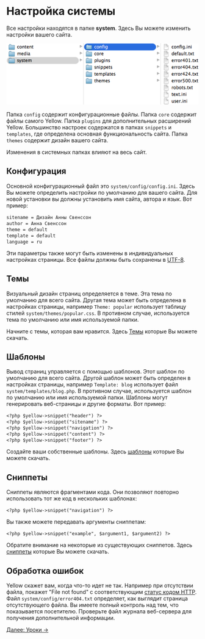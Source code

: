 Настройка системы
================
Все настройки находятся в папке **system**. Здесь Вы можете изменить настройки вашего сайта.

![Screenshot](system-screenshot.png?raw=true)

Папка `config` содержит конфигурационные файлы. Папка `core` содержит файлы самого Yellow. Папка `plugins` для дополнительных расширений Yellow. Большинство настроек содержатся в папках `snippets` и `templates`, где определена основная функциональность сайта. Папка `themes` содержит дизайн вашего сайта.

Изменения в системных папках влияют на весь сайт.

Конфигурация
-------------
Основной конфигурационный файл это `system/config/config.ini`. Здесь Вы можете определить настройки по умолчанию для вашего сайта. Для новой установки вы должны установить имя сайта, автора и язык. Вот пример:

    sitename = Дизайн Анны Свенссон
    author = Анна Свенссон
    theme = default
    template = default
    language = ru

Эти параметры также могут быть изменены в индивидуальных настройках страницы. Все файлы должны быть сохранены в [UTF-8](http://ru.wikipedia.org/wiki/UTF-8).

Темы
------
Визуальный дизайн страниц определяется в теме. Эта тема по умолчанию для всего сайта. Другая тема может быть определена в настройках страницы, например `Theme: popular` использует таблицу стилей `system/themes/popular.css`. В противном случае, используется тема по умолчанию или имя используемой папки. 

Начните с темы, которая вам нравится. Здесь [Темы](https://github.com/markseu/yellowcms-extensions/tree/master/themes) которые Вы можете скачать.

Шаблоны
---------
Вывод страниц управляется с помощью шаблонов. Этот шаблон по умолчанию для всего сайта. Другой шаблон может быть определен в настройках страницы, например `Template: blog` использует файл `system/templates/blog.php`. В противном случае, используется шаблон по умолчанию или имя используемой папки. Шаблоны могут генерировать веб-страницы и другие форматы. Вот пример:

    <?php $yellow->snippet("header") ?>
    <?php $yellow->snippet("sitename") ?>
    <?php $yellow->snippet("navigation") ?>
    <?php $yellow->snippet("content") ?>
    <?php $yellow->snippet("footer") ?>

Создайте ваши собственные шаблоны. Здесь [шаблоны](https://github.com/markseu/yellowcms-extensions/tree/master/templates) которые Вы можете скачать.

Сниппеты
--------
Сниппеты являются фрагментами кода. Они позволяют повторно использовать тот же код в нескольких шаблонах:

    <?php $yellow->snippet("navigation") ?>


Вы также можете передавать аргументы сниппетам:

    <?php $yellow->snippet("example", $argument1, $argument2) ?>

Обратите внимание на некоторые из существующих сниппетов. Здесь [сниппеты](https://github.com/markseu/yellowcms-extensions/tree/master/snippets) которые Вы можете скачать.

Обработка ошибок
--------------
Yellow скажет вам, когда что-то идет не так. Например при отсутствии файла, покажет  "File not found" с соответствующим [статус кодом HTTP](http://ru.wikipedia.org/wiki/Список_кодов_состояния_HTTP). Файл `system/config/error404.txt` определяет, как выглядит страница отсутствующего файла. Вы имеете полный контроль над тем, что показывается посетителю. Проверьте файл журнала веб-сервера для получения дополнительной информации.

[Далее: Уроки →](README.md#tutorials)